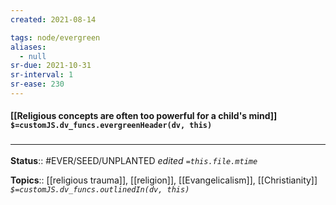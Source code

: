 ```yaml
---
created: 2021-08-14

tags: node/evergreen
aliases:
  - null
sr-due: 2021-10-31
sr-interval: 1
sr-ease: 230
---
```

#### [[Religious concepts are often too powerful for a child's mind]] `$=customJS.dv_funcs.evergreenHeader(dv, this)`



### <hr class="footnote"/>

**Status**:: #EVER/SEED/UNPLANTED 
*edited `=this.file.mtime`*

**Topics**:: [[religious trauma]], [[religion]], [[Evangelicalism]], [[Christianity]]
*`$=customJS.dv_funcs.outlinedIn(dv, this)`*
